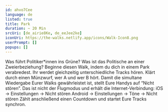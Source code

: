 ```yaml
---
id: ahvo7Cee
language: de
listed: true
title: Park
duration: ~ 20 Min
srcUri: [de_airie8Ke, de_eeJee2ke]
iconUri: https://the-walks.netlify.app/icons/Walk-Icon8.png
userPrompt: []
popups: []
---
```

Was führt Politiker*innen ins Grüne? Was ist das Politische an einer Zweierbeziehung? Beginne diesen Walk, indem du dich in einem Park verabredest. 
Ihr werdet gleichzeitig unterschiedliche Tracks hören. Klärt durch einen Münzwurf, wer A und wer B hört. Damit die simultane Wiedergabe Eurer Walks gewährleistet ist, stellt Eure Handys auf “Nicht stören”. Das ist nicht der Flugmodus und erhält die Internet-Verbindung:
iOS → Einstellungen → Nicht stören
Android → Einstellungen → Töne → Nicht stören
Zählt anschließend einen Countdown und startet Eure Tracks synchron.
